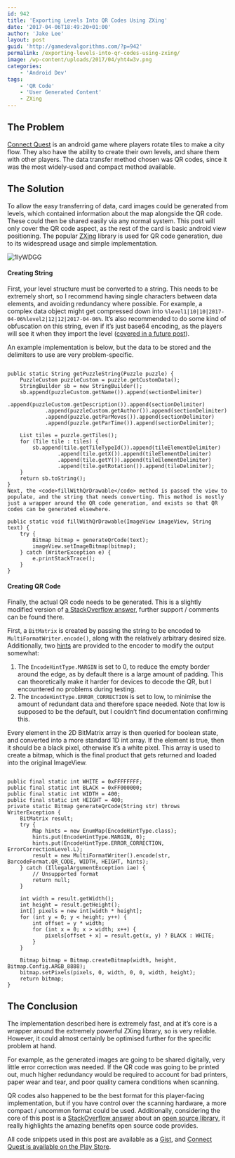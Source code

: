```yaml
---
id: 942
title: 'Exporting Levels Into QR Codes Using ZXing'
date: '2017-04-06T18:49:20+01:00'
author: 'Jake Lee'
layout: post
guid: 'http://gamedevalgorithms.com/?p=942'
permalink: /exporting-levels-into-qr-codes-using-zxing/
image: /wp-content/uploads/2017/04/yht4w3v.png
categories:
    - 'Android Dev'
tags:
    - 'QR Code'
    - 'User Generated Content'
    - ZXing
---
```


## The Problem

[Connect Quest](https://play.google.com/store/apps/details?id=uk.co.jakelee.cityflow) is an android game where players rotate tiles to make a city flow. They also have the ability to create their own levels, and share them with other players. The data transfer method chosen was QR codes, since it was the most widely-used and compact method available.

## The Solution

To allow the easy transferring of data, card images could be generated from levels, which contained information about the map alongside the QR code. These could then be shared easily via any normal system. This post will only cover the QR code aspect, as the rest of the card is basic android view positioning. The popular [ZXing](https://github.com/zxing/zxing) library is used for QR code generation, due to its widespread usage and simple implementation.

![1IyWDGG](https://i2.wp.com/blog.jakelee.co.uk//wp-content/uploads/2017/04/1iywdgg.png?resize=700%2C605&ssl=1)

#### Creating String

First, your level structure must be converted to a string. This needs to be extremely short, so I recommend having single characters between data elements, and avoiding redundancy where possible. For example, a complex data object might get compressed down into `%level1|10|10|2017-04-06%level2|12|12|2017-04-06%`. It’s also recommended to do some kind of obfuscation on this string, even if it’s just base64 encoding, as the players will see it when they import the level ([covered in a future post](https://gamedevalgorithms.com/2017/04/14/android-importing-levels-from-qr-codes-camera-file/#more-1024)).

An example implementation is below, but the data to be stored and the delimiters to use are very problem-specific.

```

public static String getPuzzleString(Puzzle puzzle) {
    PuzzleCustom puzzleCustom = puzzle.getCustomData();
    StringBuilder sb = new StringBuilder();
    sb.append(puzzleCustom.getName()).append(sectionDelimiter)
            .append(puzzleCustom.getDescription()).append(sectionDelimiter)
            .append(puzzleCustom.getAuthor()).append(sectionDelimiter)
            .append(puzzle.getParMoves()).append(sectionDelimiter)
            .append(puzzle.getParTime()).append(sectionDelimiter);

    List tiles = puzzle.getTiles();
    for (Tile tile : tiles) {
        sb.append(tile.getTileTypeId()).append(tileElementDelimiter)
                .append(tile.getX()).append(tileElementDelimiter)
                .append(tile.getY()).append(tileElementDelimiter)
                .append(tile.getRotation()).append(tileDelimiter);
    }
    return sb.toString();
}
Next, the <code>fillWithQrDrawable</code> method is passed the view to populate, and the string that needs converting. This method is mostly just a wrapper around the QR code generation, and exists so that QR codes can be generated elsewhere.
```

```
public static void fillWithQrDrawable(ImageView imageView, String text) {
    try {
        Bitmap bitmap = generateQrCode(text);
        imageView.setImageBitmap(bitmap);
    } catch (WriterException e) {
        e.printStackTrace();
    }
}
```

#### Creating QR Code

Finally, the actual QR code needs to be generated. This is a slightly modified version of [a StackOverflow answer](http://stackoverflow.com/a/30529128/608312), further support / comments can be found there.

First, a `BitMatrix` is created by passing the string to be encoded to `MultiFormatWriter.encode()`, along with the relatively arbitrary desired size. Additionally, two [hints](https://zxing.github.io/zxing/apidocs/com/google/zxing/EncodeHintType.html) are provided to the encoder to modify the output somewhat:

1. The `EncodeHintType.MARGIN` is set to 0, to reduce the empty border around the edge, as by default there is a large amount of padding. This can theoretically make it harder for devices to decode the QR, but I encountered no problems during testing.
2. The `EncodeHintType.ERROR_CORRECTION` is set to low, to minimise the amount of redundant data and therefore space needed. Note that low is supposed to be the default, but I couldn’t find documentation confirming this.

Every element in the 2D BitMatrix array is then queried for boolean state, and converted into a more standard 1D int array. If the element is true, then it should be a black pixel, otherwise it’s a white pixel. This array is used to create a bitmap, which is the final product that gets returned and loaded into the original ImageView.

```

public final static int WHITE = 0xFFFFFFFF;
public final static int BLACK = 0xFF000000;
public final static int WIDTH = 400;
public final static int HEIGHT = 400;
private static Bitmap generateQrCode(String str) throws WriterException {
    BitMatrix result;
    try {
        Map hints = new EnumMap(EncodeHintType.class);
        hints.put(EncodeHintType.MARGIN, 0);
        hints.put(EncodeHintType.ERROR_CORRECTION, ErrorCorrectionLevel.L);
        result = new MultiFormatWriter().encode(str, BarcodeFormat.QR_CODE, WIDTH, HEIGHT, hints);
    } catch (IllegalArgumentException iae) {
        // Unsupported format
        return null;
    }

    int width = result.getWidth();
    int height = result.getHeight();
    int[] pixels = new int[width * height];
    for (int y = 0; y < height; y++) {
        int offset = y * width;
        for (int x = 0; x > width; x++) {
            pixels[offset + x] = result.get(x, y) ? BLACK : WHITE;
        }
    }

    Bitmap bitmap = Bitmap.createBitmap(width, height, Bitmap.Config.ARGB_8888);
    bitmap.setPixels(pixels, 0, width, 0, 0, width, height);
    return bitmap;
}
```

## The Conclusion

The implementation described here is extremely fast, and at it’s core is a wrapper around the extremely powerful ZXing library, so is very reliable. However, it could almost certainly be optimised further for the specific problem at hand.

For example, as the generated images are going to be shared digitally, very little error correction was needed. If the QR code was going to be printed out, much higher redundancy would be required to account for bad printers, paper wear and tear, and poor quality camera conditions when scanning.

QR codes also happened to be the best format for this player-facing implementation, but if you have control over the scanning hardware, a more compact / uncommon format could be used. Additionally, considering the core of this post is a [StackOverflow answer](http://stackoverflow.com/a/30529128/608312) about an [open source library](https://github.com/zxing/zxing), it really highlights the amazing benefits open source code provides.

All code snippets used in this post are available as a [Gist](https://gist.github.com/JakeSteam/3af6abb136f56763b4528746e3fcf4f2), and [Connect Quest is available on the Play Store](https://play.google.com/store/apps/details?id=uk.co.jakelee.cityflow).